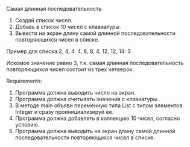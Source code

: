 Cамая длинная последовательность

1. Создай список чисел.
2. Добавь в список 10 чисел с клавиатуры.
3. Вывести на экран длину самой длинной последовательности повторяющихся чисел в списке.

Пример для списка 2, 4, 4, 4, 8, 8, 4, 12, 12, 14:
3

Искомое значение равно 3, т.к. самая длинная последовательность повторяющихся чисел состоит из трех четверок.


Requirements:
1. Программа должна выводить число на экран.
2. Программа должна считывать значения с клавиатуры.
3. В методе main объяви переменную типа List с типом элементов Integer и сразу проинициализируй ee.
4. Программа должна добавлять в коллекцию 10 чисел, согласно условию.
5. Программа должна выводить на экран длину самой длинной последовательности повторяющихся чисел в списке.
